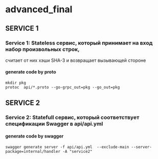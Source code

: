 # advanced_final

## SERVICE 1
### Service 1: Stateless сервис, который принимает на вход набор произвольных строк, 
считает от них хэши SHA-3 и возвращает вызывающей стороне
#### generate code by proto
```
mkdir pkg
protoc  api/*.proto --go-grpc_out=pkg --go_out=pkg
```

## SERVICE 2
### Service 2: Statefull сервис, который соответствует спецификации Swagger в api/api.yml
#### generate code by swagger
```
swagger generate server -f api/api.yml  --exclude-main --server-package=internal/handler -A "service2"
```